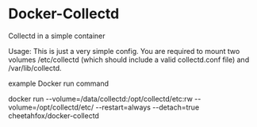 # Docker-Collectd
Collectd in a simple container 

Usage: 
This is just a very simple config. You are required to mount two volumes /etc/collectd (which should include a valid collectd.conf file) and /var/lib/collectd.

example Docker run command

docker run --volume=/data/collectd:/opt/collectd/etc:rw --volume=/opt/collectd/etc/ --restart=always --detach=true cheetahfox/docker-collectd
